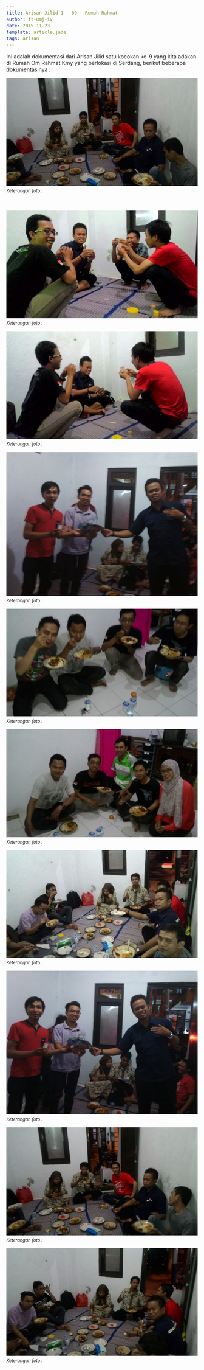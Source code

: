 ```yaml
---
title: Arisan Jilid 1 - 09 - Rumah Rahmat
author: ft-umj-iv
date: 2015-11-23
template: article.jade
tags: arisan
---
```


Ini adalah dokumentasi dari Arisan Jilid satu kocokan ke-9 yang kita adakan di Rumah Om Rahmat Kmy yang berlokasi di Serdang, berikut beberapa dokumentasinya :


![Arisan Jilid 09 - 1](Arisan-Jilid-09-1.jpg)
<small>_Keterangan foto :_</small>

<br/>
<div class="more"></div>

![Arisan Jilid 09 - 2](Arisan-Jilid-09-2.jpg)
<small>_Keterangan foto :_</small>

![Arisan Jilid 09 - 3](Arisan-Jilid-09-3.jpg)
<small>_Keterangan foto :_</small>

![Arisan Jilid 09 - 4](Arisan-Jilid-09-4.jpg)
<small>_Keterangan foto :_</small>

![Arisan Jilid 09 - 5](Arisan-Jilid-09-5.jpg)
<small>_Keterangan foto :_</small>

![Arisan Jilid 09 - 6](Arisan-Jilid-09-6.jpg)
<small>_Keterangan foto :_</small>

![Arisan Jilid 09 - 7](Arisan-Jilid-09-7.jpg)
<small>_Keterangan foto :_</small>

![Arisan Jilid 09 - 8](Arisan-Jilid-09-8.jpg)
<small>_Keterangan foto :_</small>

![Arisan Jilid 09 - 9](Arisan-Jilid-09-9.jpg)
<small>_Keterangan foto :_</small>

![Arisan Jilid 09 - 10](Arisan-Jilid-09-10.jpg)
<small>_Keterangan foto :_</small>